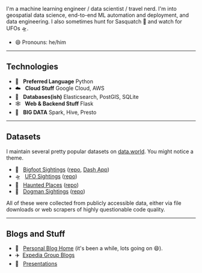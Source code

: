 I'm a machine learning engineer / data scientist / travel nerd.
I'm into geospatial data science, end-to-end ML automation and deployment, and data engineering.
I also sometimes hunt for Sasquatch 👣 and watch for UFOs 🛸.

- 😄 Pronouns: he/him
---
## Technologies

- 🐍 &nbsp; **Preferred Language** Python
- ☁️ &nbsp; **Cloud Stuff** Google Cloud, AWS
- 💾 &nbsp; **Databases(ish)** Elasticsearch, PostGIS, SQLite
- 🕸️ &nbsp; **Web & Backend Stuff** Flask
- 🌟 &nbsp; **BIG DATA** Spark, Hive, Presto

---
## Datasets
I maintain several pretty popular datasets on [data.world](https://data.world/timothyrenner).
You might notice a theme.


* 👣 &nbsp; [Bigfoot Sightings](https://data.world/timothyrenner/bfro-sightings-data) ([repo](https://github.com/timothyrenner/bfro_sightings_data), [Dash App](https://bigfoot-sightings-dash.herokuapp.com/))
* 🛸 &nbsp; [UFO Sightings](https://data.world/timothyrenner/ufo-sightings) ([repo](https://github.com/timothyrenner/nuforc_sightings_data))
* 👻 &nbsp; [Haunted Places](https://data.world/timothyrenner/haunted-places) ([repo](https://github.com/timothyrenner/shadowlands-haunted-places))
* 🐺 &nbsp; [Dogman Sightings](https://data.world/timothyrenner/dogman-sightings) ([repo](https://github.com/timothyrenner/nadp-sightings-data))

All of these were collected from publicly accessible data, either via file downloads or web scrapers of highly questionable code quality.

---
## Blogs and Stuff

* 📔 &nbsp; [Personal Blog Home](https://timothyrenner.github.io/) (it's been a while, lots going on 😄).
* ✈️ &nbsp;[Expedia Group Blogs](https://medium.com/@trenner)
* 📣 &nbsp; [Presentations](https://timothyrenner.github.io/talks/)
<!--
**timothyrenner/timothyrenner** is a ✨ _special_ ✨ repository because its `README.md` (this file) appears on your GitHub profile.

Here are some ideas to get you started:

- 🔭 I’m currently working on ...
- 🌱 I’m currently learning ...
- 👯 I’m looking to collaborate on ...
- 🤔 I’m looking for help with ...
- 💬 Ask me about ...
- 📫 How to reach me: ...
- ⚡ Fun fact: ...
-->
